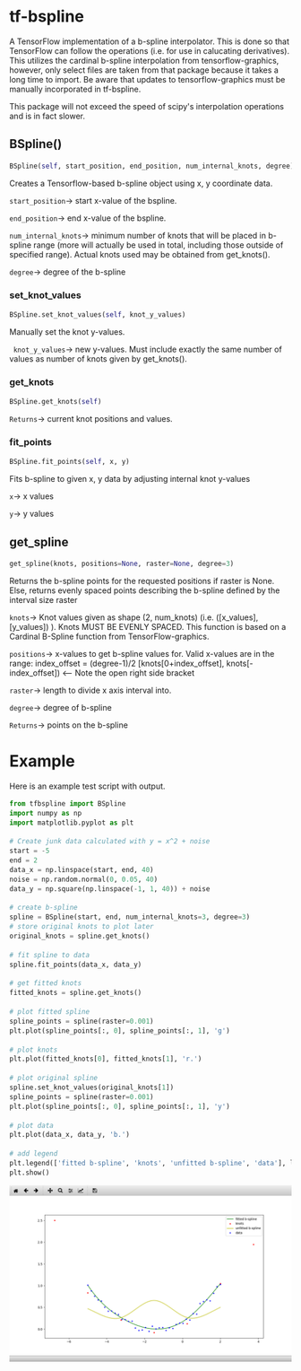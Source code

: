 # tf-bspline
A TensorFlow implementation of a b-spline interpolator. This is done so that TensorFlow can
follow the operations (i.e. for use in calucating derivatives). This utilizes the 
cardinal b-spline interpolation from tensorflow-graphics, however, only select files
are taken from that package because it takes a long time to import. Be aware that updates to 
tensorflow-graphics must be manually incorporated in tf-bspline.

This package will not exceed the speed of scipy's interpolation operations and is in fact
slower.
## BSpline()
```python
BSpline(self, start_position, end_position, num_internal_knots, degree)
```

Creates a Tensorflow-based b-spline object using x, y coordinate data.

```start_position```-> start x-value of the bspline.

```end_position```-> end x-value of the bspline.

```num_internal_knots```-> minimum number of knots that will be placed in b-spline range (more will actually be
                           used in total, including those outside of specified range). Actual knots used may be
                           obtained from get_knots().
                           
```degree```-> degree of the b-spline

### set_knot_values
```python
BSpline.set_knot_values(self, knot_y_values)
```

Manually set the knot y-values.

``` knot_y_values```-> new y-values. Must include exactly the same number of values as number of knots
                       given by get_knots().

### get_knots
```python
BSpline.get_knots(self)
```

```Returns```-> current knot positions and values.

### fit_points
```python
BSpline.fit_points(self, x, y)
```

Fits b-spline to given x, y data by adjusting internal knot y-values

```x```-> x values

```y```-> y values

## get_spline
```python
get_spline(knots, positions=None, raster=None, degree=3)
```

Returns the b-spline points for the requested positions if raster is None. Else, returns evenly spaced points
describing the b-spline defined by the interval size raster

```knots```-> Knot values given as shape (2, num_knots) (i.e. ([x_values], [y_values]) ). Knots MUST BE EVENLY
              SPACED. This function is based on a Cardinal B-Spline function from TensorFlow-graphics.

```positions```-> x-values to get b-spline values for. Valid x-values are in the range:
                  index_offset = (degree-1)/2
                  [knots[0+index_offset], knots[-index_offset]) <-- Note the open right side bracket

```raster```-> length to divide x axis interval into.

```degree```-> degree of b-spline

```Returns```-> points on the b-spline

# Example
Here is an example test script with output.
```python
from tfbspline import BSpline
import numpy as np
import matplotlib.pyplot as plt

# Create junk data calculated with y = x^2 + noise
start = -5
end = 2
data_x = np.linspace(start, end, 40)
noise = np.random.normal(0, 0.05, 40)
data_y = np.square(np.linspace(-1, 1, 40)) + noise

# create b-spline
spline = BSpline(start, end, num_internal_knots=3, degree=3)
# store original knots to plot later
original_knots = spline.get_knots()

# fit spline to data
spline.fit_points(data_x, data_y)

# get fitted knots
fitted_knots = spline.get_knots()

# plot fitted spline
spline_points = spline(raster=0.001)
plt.plot(spline_points[:, 0], spline_points[:, 1], 'g')

# plot knots
plt.plot(fitted_knots[0], fitted_knots[1], 'r.')

# plot original spline
spline.set_knot_values(original_knots[1])
spline_points = spline(raster=0.001)
plt.plot(spline_points[:, 0], spline_points[:, 1], 'y')

# plot data
plt.plot(data_x, data_y, 'b.')

# add legend
plt.legend(['fitted b-spline', 'knots', 'unfitted b-spline', 'data'], loc='best')
plt.show()
```
<p align="center">
  <img src="misc/example.png">
</p>